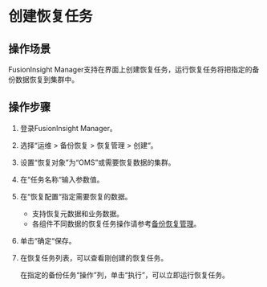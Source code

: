 # 创建恢复任务<a name="admin_guide_000082"></a>

## 操作场景<a name="section866985311322"></a>

FusionInsight Manager支持在界面上创建恢复任务，运行恢复任务将把指定的备份数据恢复到集群中。

## 操作步骤<a name="section9532131244316"></a>

1.  登录FusionInsight Manager。
2.  选择“运维  \>  备份恢复  \>  恢复管理  \>  创建“。
3.  设置“恢复对象”为“OMS”或需要恢复数据的集群。
4.  在“任务名称“输入参数值。
5.  在“恢复配置“指定需要恢复的数据。
    -   支持恢复元数据和业务数据。
    -   各组件不同数据的恢复任务操作请参考[备份恢复管理](备份恢复管理.md)。

6.  单击“确定“保存。
7.  在恢复任务列表，可以查看刚创建的恢复任务。

    在指定的备份任务“操作”列，单击“执行”，可以立即运行恢复任务。


